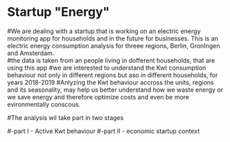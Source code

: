 
# Startup "Energy" 
#We are dealing with a startup that is working on an electric energy monitoring app for households and in the future for businesses. 
This is an electric energy consumption analysis for threee regions, Berlin, GronIngen and Amsterdam.  
#the data is taken from an people living in dofferent households, that are using this app 
#we are interested to understand the Kwt consumption behaviour not only in different regions but aso in different households, for years 2018-2019
#Anlyzing the Kwt behaviour accross the units, regions and its seasonality, may help us better understand how we waste energy or we save energy and therefore optimize costs and even be more evironmentally conscous. 


#The analysis wil take part in two stages

#-part I - Active Kwt behaviour 
#-part II - economic startup context 